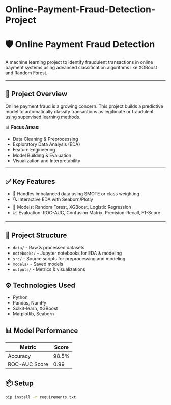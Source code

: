 # Online-Payment-Fraud-Detection-Project

# 🛡️ Online Payment Fraud Detection

A machine learning project to identify fraudulent transactions in online payment systems using advanced classification algorithms like XGBoost and Random Forest.

---
## 🚀 Project Overview

Online payment fraud is a growing concern. This project builds a predictive model to automatically classify transactions as legitimate or fraudulent using supervised learning methods.

📊 **Focus Areas:**
- Data Cleaning & Preprocessing
- Exploratory Data Analysis (EDA)
- Feature Engineering
- Model Building & Evaluation
- Visualization and Interpretability
---

## ✅ Key Features
- 📌 Handles imbalanced data using SMOTE or class weighting
- 🔍 Interactive EDA with Seaborn/Plotly
- 🌲 Models: Random Forest, XGBoost, Logistic Regression
- 📈 Evaluation: ROC-AUC, Confusion Matrix, Precision-Recall, F1-Score

---

## 📁 Project Structure

- `data/` - Raw & processed datasets
- `notebooks/` - Jupyter notebooks for EDA & modeling
- `src/` - Source scripts for preprocessing and modeling
- `models/` - Saved models
- `outputs/` - Metrics & visualizations

## ⚙️ Technologies Used

- Python
- Pandas, NumPy
- Scikit-learn, XGBoost
- Matplotlib, Seaborn

## 📊 Model Performance

| Metric        | Score     |
|---------------|-----------|
| Accuracy      | 98.5%     |
| ROC-AUC Score | 0.99      |

## 📦 Setup

```bash
pip install -r requirements.txt

